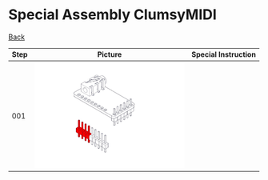 <h1>Special Assembly ClumsyMIDI</h1>
<a href="../../Readme.md">Back</a>
<table>
	<thead>
		<tr>
			<th>Step</th>
			<th colspan="2">Picture</th>
			<th>Special Instruction</th>
		</tr>
	</thead>
	<tbody>
		<tr>
			<td>001</td>
			<td colspan="2" text-align="center"><img src="./MiniDeXed Interior Clumsy_001.jpg" width="300"></td>
			<td></td>
		</tr>
	</tbody>
</table>